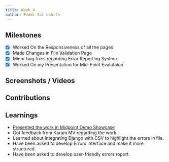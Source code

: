 ```yaml
---
title: Week 4
author: Peddi Sai Lohith
---
```


## Milestones

- [x] Worked On the Responsiveness of all the pages
- [x] Made Changes in File Validation Page
- [x] Minor bug fixes regarding Error Reporting System.
- [x] Worked On my Presentation for Mid-Point Evalutaion

## Screenshots / Videos

## Contributions

## Learnings

- [Presented the work in Midpoint Demo Showcase](https://1drv.ms/p/s!AtG0mX-_V39ihVMn5BvFq66WxR9K?e=bZBRGF)
- Got feedback from Karam MV regarding the work .
- Learned about Integrating Django with CSV to highlight the errors in file.
- Have been asked to develop Errors interface and make it more structured.
- Have been asked to develop user-friendly errors report.
